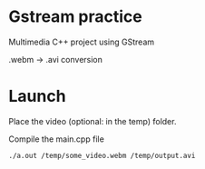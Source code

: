 # Gstream practice
 Multimedia C++ project using GStream
 
.webm -> .avi conversion
# Launch
Place the video (optional: in the temp) folder.

Compile the main.cpp file

`./a.out /temp/some_video.webm /temp/output.avi`
